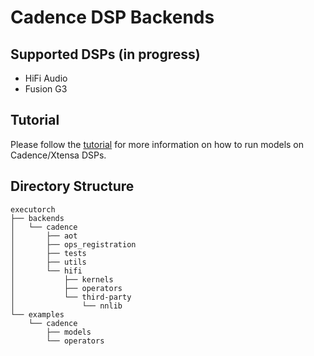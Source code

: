 # Cadence DSP Backends

## Supported DSPs (in progress)
- HiFi Audio
- Fusion G3

## Tutorial

Please follow the [tutorial](https://pytorch.org/executorch/main/backends-cadence) for more information on how to run models on Cadence/Xtensa DSPs.

## Directory Structure

```
executorch
├── backends
│   └── cadence
│       ├── aot
│       ├── ops_registration
│       ├── tests
│       ├── utils
│       └── hifi
│           ├── kernels
│           ├── operators
│           └── third-party
│               └── nnlib
└── examples
    └── cadence
        ├── models
        └── operators
```
